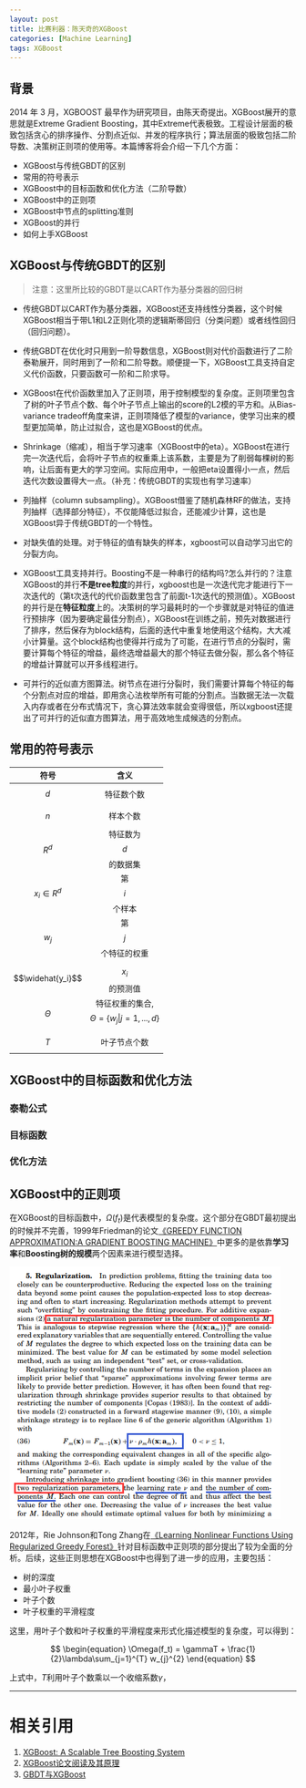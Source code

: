 ```yaml
---
layout: post
title: 比赛利器：陈天奇的XGBoost
categories: [Machine Learning]
tags: XGBoost 
---
```


## 背景

2014 年 3 月，XGBOOST 最早作为研究项目，由陈天奇提出。XGBoost展开的意思就是Extreme Gradient Boosting，其中Extreme代表极致。工程设计层面的极致包括贪心的排序操作、分割点近似、并发的程序执行；算法层面的极致包括二阶导数、决策树正则项的使用等。本篇博客将会介绍一下几个方面：

- XGBoost与传统GBDT的区别
- 常用的符号表示
- XGBoost中的目标函数和优化方法（二阶导数）
- XGBoost中的正则项
- XGBoost中节点的splitting准则
- XGBoost的并行
- 如何上手XGBoost

## XGBoost与传统GBDT的区别

> 注意：这里所比较的GBDT是以CART作为基分类器的回归树

- 传统GBDT以CART作为基分类器，XGBoost还支持线性分类器，这个时候XGBoost相当于带L1和L2正则化项的逻辑斯蒂回归（分类问题）或者线性回归（回归问题）。

- 传统GBDT在优化时只用到一阶导数信息，XGBoost则对代价函数进行了二阶泰勒展开，同时用到了一阶和二阶导数。顺便提一下，XGBoost工具支持自定义代价函数，只要函数可一阶和二阶求导。

- XGBoost在代价函数里加入了正则项，用于控制模型的复杂度。正则项里包含了树的叶子节点个数、每个叶子节点上输出的score的L2模的平方和。从Bias-variance tradeoff角度来讲，正则项降低了模型的variance，使学习出来的模型更加简单，防止过拟合，这也是XGBoost的优点。

- Shrinkage（缩减），相当于学习速率（XGBoost中的eta）。XGBoost在进行完一次迭代后，会将叶子节点的权重乘上该系数，主要是为了削弱每棵树的影响，让后面有更大的学习空间。实际应用中，一般把eta设置得小一点，然后迭代次数设置得大一点。（补充：传统GBDT的实现也有学习速率）

- 列抽样（column subsampling）。XGBoost借鉴了随机森林RF的做法，支持列抽样（选择部分特征），不仅能降低过拟合，还能减少计算，这也是XGBoost异于传统GBDT的一个特性。

- 对缺失值的处理。对于特征的值有缺失的样本，xgboost可以自动学习出它的分裂方向。

- XGBoost工具支持并行。Boosting不是一种串行的结构吗?怎么并行的？注意XGBoost的并行**不是tree粒度**的并行，xgboost也是一次迭代完才能进行下一次迭代的（第t次迭代的代价函数里包含了前面t-1次迭代的预测值）。XGBoost的并行是在**特征粒度**上的。决策树的学习最耗时的一个步骤就是对特征的值进行预排序（因为要确定最佳分割点），XGBoost在训练之前，预先对数据进行了排序，然后保存为block结构，后面的迭代中重复地使用这个结构，大大减小计算量。这个block结构也使得并行成为了可能，在进行节点的分裂时，需要计算每个特征的增益，最终选增益最大的那个特征去做分裂，那么各个特征的增益计算就可以开多线程进行。

- 可并行的近似直方图算法。树节点在进行分裂时，我们需要计算每个特征的每个分割点对应的增益，即用贪心法枚举所有可能的分割点。当数据无法一次载入内存或者在分布式情况下，贪心算法效率就会变得很低，所以xgboost还提出了可并行的近似直方图算法，用于高效地生成候选的分割点。


## 常用的符号表示

| 符号 | 含义 |
|:-----------:|:--------------------:|
| $$d$$           | 特征数个数  |
| $$n$$           | 样本个数  |
| $$R^d$$           | 特征数为$$d$$的数据集  |
| $$x_i \in R^d$$   | 第$$i$$个样本         |
| $$w_j$$           | 第$$j$$个特征的权重    |
| $$\widehat{y_i}$$ | $$x_i$$的预测值        |
| $$\Theta$$        | 特征权重的集合, $$\Theta={\{w_j\|j=1,...,d\}}$$ |
| $$T$$             | 叶子节点个数           |


## XGBoost中的目标函数和优化方法

### 泰勒公式

### 目标函数

### 优化方法


## XGBoost中的正则项

在XGBoost的目标函数中，$\Omega(f_t)$是代表模型的复杂度。这个部分在GBDT最初提出的时候并不完善，1999年Friedman的论文[《GREEDY FUNCTION APPROXIMATION:A GRADIENT BOOSTING MACHINE》](https://projecteuclid.org/download/pdf_1/euclid.aos/1013203451)中更多的是依靠**学习率**和**Boosting树的规模**两个因素来进行模型选择。

![first-regularization-gbdt](/assets/images/blog/xgboost/first-regularization-gbdt.png)

2012年，Rie Johnson和Tong Zhang在[《Learning Nonlinear Functions Using Regularized Greedy Forest》](https://ieeexplore.ieee.org/stamp/stamp.jsp?tp=&arnumber=6583153)针对目标函数中正则项的部分提出了较为全面的分析。后续，这些正则思想在XGBoost中也得到了进一步的应用，主要包括：
- 树的深度
- 最小叶子权重
- 叶子个数
- 叶子权重的平滑程度

这里，用叶子个数和叶子权重的平滑程度来形式化描述模型的复杂度，可以得到：

$$
\begin{equation}
   \Omega(f_t) = \gammaT + \frac{1}{2}\lambda\sum_{j=1}^{T} w_{j}^{2}
\end{equation}
$$

上式中，$T$利用叶子个数乘以一个收缩系数$\gamma$，

 

---
# 相关引用
1. [XGBoost: A Scalable Tree Boosting System](https://arxiv.org/pdf/1603.02754.pdf)
2. [XGBoost论文阅读及其原理](https://zhuanlan.zhihu.com/p/36794802)
3. [GBDT与XGBoost](http://sofasofa.io/forum_main_post.php?postid=1000331)